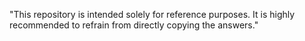 "This repository is intended solely for reference purposes. It is highly recommended to refrain from directly copying the answers."

